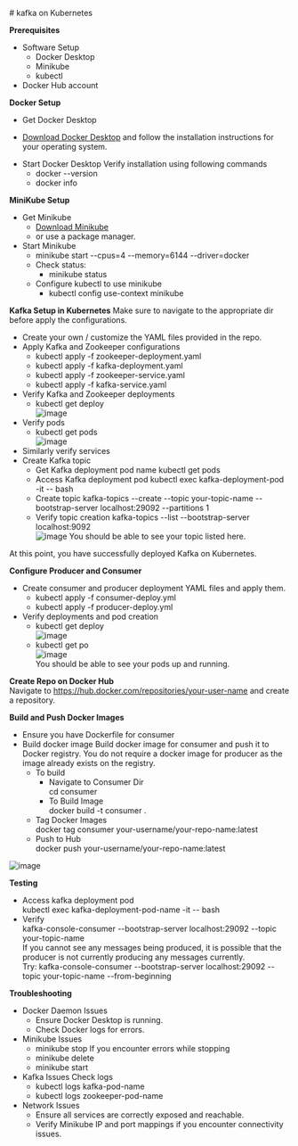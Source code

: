 ﻿﻿# kafka on Kubernetes

**Prerequisites**
- Software Setup
  * Docker Desktop
  * Minikube
  * kubectl
- Docker Hub account 

**Docker Setup**
+ Get Docker Desktop
 - [Download Docker Desktop](https://www.docker.com/products/docker-desktop/) and follow the installation instructions for your operating system.
+ Start Docker Desktop
  Verify installation using following commands <br>
   - docker --version
   - docker info

**MiniKube Setup**
+ Get Minikube <br>
  - [Download Minikube](https://minikube.sigs.k8s.io/docs/start/?arch=%2Fwindows%2Fx86-64%2Fstable%2F.exe+download)
  - or use a package manager.
+ Start Minikube
  - minikube start --cpus=4 --memory=6144 --driver=docker
  - Check status:
    * minikube status
  - Configure kubectl to use minikube
    * kubectl config use-context minikube

**Kafka Setup in Kubernetes**
Make sure to navigate to the appropriate dir before apply the configurations. 
+ Create your own / customize the YAML files provided in the repo.
+ Apply Kafka and Zookeeper configurations
  - kubectl apply -f zookeeper-deployment.yaml
  - kubectl apply -f kafka-deployment.yaml
  - kubectl apply -f zookeeper-service.yaml
  - kubectl apply -f kafka-service.yaml
+ Verify Kafka and Zookeeper deployments
  - kubectl get deploy <br>
    ![image](https://github.com/user-attachments/assets/de227646-6861-42ba-a185-e09bbaa76576)
+ Verify pods
  - kubectl get pods <br>
    ![image](https://github.com/user-attachments/assets/9e45bc5a-54e0-4cef-89c4-c9fb20388e0c)
+ Similarly verify services
+ Create Kafka topic
  - Get Kafka deployment pod name
    kubectl get pods
  - Access Kafka deployment pod
    kubectl exec kafka-deployment-pod -it -- bash
  - Create topic
    kafka-topics --create --topic your-topic-name --bootstrap-server localhost:29092 --partitions 1
  - Verify topic creation
    kafka-topics --list --bootstrap-server localhost:9092 <br>
    ![image](https://github.com/user-attachments/assets/cb001f2b-139f-4400-85a2-49b09cc275da)
    You should be able to see your topic listed here.

At this point, you have successfully deployed Kafka on Kubernetes. 

**Configure Producer and Consumer**
+ Create consumer and producer deployment YAML files and apply them.
  - kubectl apply -f consumer-deploy.yml
  - kubectl apply -f producer-deploy.yml
+ Verify deployments and pod creation
  - kubectl get deploy <br>
    ![image](https://github.com/user-attachments/assets/b2d92cf3-c886-4d39-8db5-35706ecf849b)
  - kubectl get po <br>
    ![image](https://github.com/user-attachments/assets/3c44b4fd-75fb-465a-9561-6c4afe462aef) <br>
You should be able to see your pods up and running.

**Create Repo on Docker Hub** <br>
Navigate to https://hub.docker.com/repositories/your-user-name and create a repository. 

**Build and Push Docker Images**
+ Ensure you have Dockerfile for consumer
+ Build docker image
  Build docker image for consumer and push it to Docker registry. You do not require a docker image for producer as the image already exists on the registry.
  * To build <br>
    - Navigate to Consumer Dir <br>
      cd consumer <br>
    - To Build Image <br>
      docker build -t consumer . <br>
  * Tag Docker Images <br>
    docker tag consumer your-username/your-repo-name:latest <br>
  * Push to Hub <br>
    docker push your-username/your-repo-name:latest <br>

![image](https://github.com/user-attachments/assets/0314a4cd-92cc-4bf0-a1bb-a502648027b2)

**Testing**
+ Access kafka deployment pod <br>
  kubectl exec kafka-deployment-pod-name -it -- bash <br>
+ Verify <br>
  kafka-console-consumer --bootstrap-server localhost:29092 --topic your-topic-name <br>
  If you cannot see any messages being produced, it is possible that the producer is not currently producing any messages currently. <br>
  Try: kafka-console-consumer --bootstrap-server localhost:29092 --topic your-topic-name --from-beginning <br>

**Troubleshooting**
+ Docker Daemon Issues
  * Ensure Docker Desktop is running.
  * Check Docker logs for errors.
+ Minikube Issues
  * minikube stop
  If you encounter errors while stopping
  * minikube delete
  * minikube start
+ Kafka Issues
  Check logs
  * kubectl logs kafka-pod-name
  * kubectl logs zookeeper-pod-name
+ Network Issues
  * Ensure all services are correctly exposed and reachable.
  * Verify Minikube IP and port mappings if you encounter connectivity issues.


